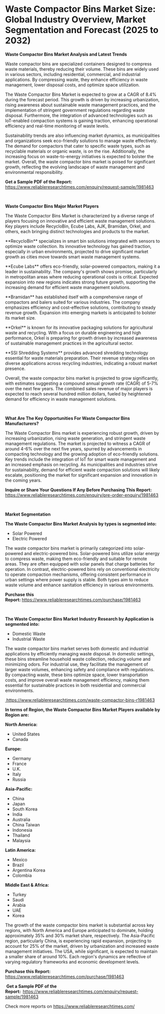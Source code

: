 <p><h1>Waste Compactor Bins Market Size: Global Industry Overview, Market Segmentation and Forecast (2025 to 2032)</h1></p><p><strong>Waste Compactor Bins Market Analysis and Latest Trends</strong></p>
<p><p>Waste compactor bins are specialized containers designed to compress waste materials, thereby reducing their volume. These bins are widely used in various sectors, including residential, commercial, and industrial applications. By compressing waste, they enhance efficiency in waste management, lower disposal costs, and optimize space utilization.</p><p>The Waste Compactor Bins Market is expected to grow at a CAGR of 8.4% during the forecast period. This growth is driven by increasing urbanization, rising awareness about sustainable waste management practices, and the implementation of stringent government regulations regarding waste disposal. Furthermore, the integration of advanced technologies such as IoT-enabled compaction systems is gaining traction, enhancing operational efficiency and real-time monitoring of waste levels.</p><p>Sustainability trends are also influencing market dynamics, as municipalities and organizations seek eco-friendly solutions to manage waste effectively. The demand for compactors that cater to specific waste types, such as recyclable materials or organic waste, is on the rise. Additionally, the increasing focus on waste-to-energy initiatives is expected to bolster the market. Overall, the waste compactor bins market is poised for significant growth, reflecting the evolving landscape of waste management and environmental responsibility.</p></p>
<p><strong>Get a Sample PDF of the Report:&nbsp;</strong> <a href="https://www.reliableresearchtimes.com/enquiry/request-sample/1981463?utm_campaign=2453&utm_medium=2&utm_source=Github&utm_content=ia&utm_term=20022025&utm_id=waste-compactor-bins">https://www.reliableresearchtimes.com/enquiry/request-sample/1981463</a></p>
<p>&nbsp;</p>
<p><strong>Waste Compactor Bins Major Market Players</strong></p>
<p><p>The Waste Compactor Bins Market is characterized by a diverse range of players focusing on innovative and efficient waste management solutions. Key players include RecycloBin, Ecube Labs, AJK, Bramidan, Orkel, and others, each bringing distinct technologies and products to the market.</p><p>**RecycloBin** specializes in smart bin solutions integrated with sensors to optimize waste collection. Its innovative technology has gained traction, especially in urban environments, projected to drive significant market growth as cities move towards smart waste management systems.</p><p>**Ecube Labs** offers eco-friendly, solar-powered compactors, making it a leader in sustainability. The company's growth shows promise, particularly in metropolitan areas where reducing operational costs is critical. Expected expansion into new regions indicates strong future growth, supporting the increasing demand for efficient waste management solutions.</p><p>**Bramidan** has established itself with a comprehensive range of compactors and balers suited for various industries. The company emphasizes efficiency and cost-effective solutions, contributing to steady revenue growth. Expansion into emerging markets is anticipated to bolster its market size.</p><p>**Orkel** is known for its innovative packaging solutions for agricultural waste and recycling. With a focus on durable engineering and high performance, Orkel is preparing for growth driven by increased awareness of sustainable management practices in the agricultural sector.</p><p>**SSI Shredding Systems** provides advanced shredding technology essential for waste materials preparation. Their revenue strategy relies on diverse applications across recycling industries, indicating a robust market presence.</p><p>Overall, the waste compactor bins market is projected to grow significantly, with estimates suggesting a compound annual growth rate (CAGR) of 5-7% over the next few years. The combined sales revenue of major players is expected to reach several hundred million dollars, fueled by heightened demand for efficiency in waste management solutions.</p></p>
<p>&nbsp;</p>
<p><strong>What Are The Key Opportunities For Waste Compactor Bins Manufacturers?</strong></p>
<p><p>The Waste Compactor Bins market is experiencing robust growth, driven by increasing urbanization, rising waste generation, and stringent waste management regulations. The market is projected to witness a CAGR of around 4-6% over the next five years, spurred by advancements in compacting technology and the growing adoption of eco-friendly solutions. Key trends include the integration of IoT for smart waste management and an increased emphasis on recycling. As municipalities and industries strive for sustainability, demand for efficient waste compaction solutions will likely escalate, positioning the market for significant expansion and innovation in the coming years.</p></p>
<p><strong>Inquire or Share Your Questions If Any Before Purchasing This Report:</strong> <a href="https://www.reliableresearchtimes.com/enquiry/pre-order-enquiry/1981463?utm_campaign=2453&utm_medium=2&utm_source=Github&utm_content=ia&utm_term=20022025&utm_id=waste-compactor-bins">https://www.reliableresearchtimes.com/enquiry/pre-order-enquiry/1981463</a></p>
<p>&nbsp;</p>
<p><strong>Market Segmentation</strong></p>
<p><strong>The Waste Compactor Bins Market Analysis by types is segmented into:</strong></p>
<p><ul><li>Solar Powered</li><li>Electric Powered</li></ul></p>
<p><p>The waste compactor bins market is primarily categorized into solar-powered and electric-powered bins. Solar-powered bins utilize solar energy to compress waste, making them eco-friendly and suitable for remote areas. They are often equipped with solar panels that charge batteries for operation. In contrast, electric-powered bins rely on conventional electricity to operate compaction mechanisms, offering consistent performance in urban settings where power supply is stable. Both types aim to reduce waste volume and enhance sanitation efficiency in various environments.</p></p>
<p><strong>Purchase this Report:&nbsp;</strong><a href="https://www.reliableresearchtimes.com/purchase/1981463?utm_campaign=2453&utm_medium=2&utm_source=Github&utm_content=ia&utm_term=20022025&utm_id=waste-compactor-bins">https://www.reliableresearchtimes.com/purchase/1981463</a></p>
<p>&nbsp;</p>
<p><strong>The Waste Compactor Bins Market Industry Research by Application is segmented into:</strong></p>
<p><ul><li>Domestic Waste</li><li>Industrial Waste</li></ul></p>
<p><p>The waste compactor bins market serves both domestic and industrial applications by efficiently managing waste disposal. In domestic settings, these bins streamline household waste collection, reducing volume and minimizing odors. For industrial use, they facilitate the management of larger waste volumes, enhancing safety and compliance with regulations. By compacting waste, these bins optimize space, lower transportation costs, and improve overall waste management efficiency, making them essential for sustainable practices in both residential and commercial environments.</p></p>
<p><a href="https://www.reliableresearchtimes.com/waste-compactor-bins-r1981463?utm_campaign=2453&utm_medium=2&utm_source=Github&utm_content=ia&utm_term=20022025&utm_id=waste-compactor-bins">&nbsp;https://www.reliableresearchtimes.com/waste-compactor-bins-r1981463</a></p>
<p><strong>In terms of Region, the Waste Compactor Bins Market Players available by Region are:</strong></p>
<p>
    <p> <strong> North America: </strong>
        <ul>
            <li>United States</li>
            <li>Canada</li>
        </ul>
        </p> 
    <p> <strong> Europe: </strong>
        <ul>
            <li>Germany</li>
            <li>France</li>
            <li>U.K.</li>
            <li>Italy</li>
            <li>Russia</li>
        </ul>
        </p> 
    <p> <strong> Asia-Pacific: </strong>
        <ul>
            <li>China</li>
            <li>Japan</li>
            <li>South Korea</li>
            <li>India</li>
            <li>Australia</li>
            <li>China Taiwan</li>
            <li>Indonesia</li>
            <li>Thailand</li>
            <li>Malaysia</li>
        </ul>
        </p> 
    <p> <strong> Latin America: </strong>
        <ul>
            <li>Mexico</li>
            <li>Brazil</li>
            <li>Argentina Korea</li>
            <li>Colombia</li>
        </ul>
        </p> 
    <p> <strong> Middle East & Africa: </strong>
        <ul>
            <li>Turkey</li>
            <li>Saudi</li>
            <li>Arabia</li>
            <li>UAE</li>
            <li>Korea</li>
        </ul>
    </p>
    </p>
<p><p>The growth of the waste compactor bins market is substantial across key regions, with North America and Europe anticipated to dominate, holding approximately 35% and 30% market share, respectively. The Asia-Pacific region, particularly China, is experiencing rapid expansion, projecting to account for 25% of the market, driven by urbanization and increased waste management initiatives. The USA, while significant, is expected to maintain a smaller share of around 10%. Each region's dynamics are reflective of varying regulatory frameworks and economic development levels.</p></p>
<p><strong>Purchase this Report: </strong><a href="https://www.reliableresearchtimes.com/purchase/1981463?utm_campaign=2453&utm_medium=2&utm_source=Github&utm_content=ia&utm_term=20022025&utm_id=waste-compactor-bins">https://www.reliableresearchtimes.com/purchase/1981463</a></p>
<p>&nbsp;<strong>Get a Sample PDF of the Report:&nbsp;&nbsp;</strong><a href="https://www.reliableresearchtimes.com/enquiry/request-sample/1981463?utm_campaign=2453&utm_medium=2&utm_source=Github&utm_content=ia&utm_term=20022025&utm_id=waste-compactor-bins">https://www.reliableresearchtimes.com/enquiry/request-sample/1981463</a></p>
<p><strong></strong></p>
<p>Check more reports on <a href="https://www.reliableresearchtimes.com/?utm_campaign=2453&utm_medium=2&utm_source=Github&utm_content=ia&utm_term=20022025&utm_id=waste-compactor-bins">https://www.reliableresearchtimes.com/</a></p>